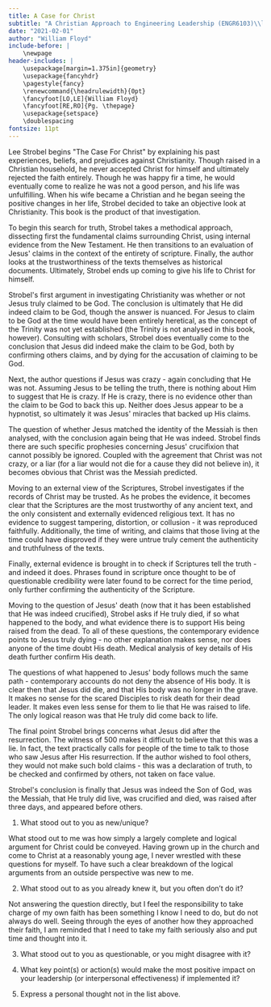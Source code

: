 ```yaml
---
title: A Case for Christ
subtitle: "A Christian Approach to Engineering Leadership (ENGR6103)\\linebreak Dr. Anson\\linebreak"
date: "2021-02-01"
author: "William Floyd"
include-before: |
    \newpage
header-includes: |
    \usepackage[margin=1.375in]{geometry}
    \usepackage{fancyhdr}
    \pagestyle{fancy}
    \renewcommand{\headrulewidth}{0pt}
    \fancyfoot[LO,LE]{William Floyd}
    \fancyfoot[RE,RO]{Pg. \thepage}
    \usepackage{setspace}
    \doublespacing
fontsize: 11pt
---
```


Lee Strobel begins "The Case For Christ" by explaining his past experiences, beliefs, and prejudices against Christianity.
Though raised in a Christian household, he never accepted Christ for himself and ultimately rejected the faith entirely.
Though he was happy fir a time, he would eventually come to realize he was not a good person, and his life was unfulfilling.
When his wife became a Christian and he began seeing the positive changes in her life, Strobel decided to take an objective look at Christianity.
This book is the product of that investigation.

To begin this search for truth, Strobel takes a methodical approach, dissecting first the fundamental claims surrounding Christ, using internal evidence from the New Testament.
He then transitions to an evaluation of Jesus' claims in the context of the entirety of scripture.
Finally, the author looks at the trustworthiness of the texts themselves as historical documents.
Ultimately, Strobel ends up coming to give his life to Christ for himself.

Strobel's first argument in investigating Christianity was whether or not Jesus truly claimed to be God.
The conclusion is ultimately that He did indeed claim to be God, though the answer is nuanced.
For Jesus to claim to be God at the time would have been entirely heretical, as the concept of the Trinity was not yet established (the Trinity is not analysed in this book, however).
Consulting with scholars, Strobel does eventually come to the conclusion that Jesus did indeed make the claim to be God, both by confirming others claims, and by dying for the accusation of claiming to be God.

Next, the author questions if Jesus was crazy - again concluding that He was not.
Assuming Jesus to be telling the truth, there is nothing about Him to suggest that He is crazy.
If He is crazy, there is no evidence other than the claim to be God to back this up.
Neither does Jesus appear to be a hypnotist, so ultimately it was Jesus' miracles that backed up His claims.

The question of whether Jesus matched the identity of the Messiah is then analysed, with the conclusion again being that He was indeed.
Strobel finds there are such specific prophesies concerning Jesus' crucifixion that cannot possibly be ignored.
Coupled with the agreement that Christ was not crazy, or a liar (for a liar would not die for a cause they did not believe in), it becomes obvious that Christ was the Messiah predicted.

Moving to an external view of the Scriptures, Strobel investigates if the records of Christ may be trusted.
As he probes the evidence, it becomes clear that the Scriptures are the most trustworthy of any ancient text, and the only consistent and externally evidenced religious text.
It has no evidence to suggest tampering, distortion, or collusion - it was reproduced faithfully.
Additionally, the time of writing, and claims that those living at the time could have disproved if they were untrue truly cement the authenticity and truthfulness of the texts.

Finally, external evidence is brought in to check if Scriptures tell the truth - and indeed it does.
Phrases found in scripture once thought to be of questionable credibility were later found to be correct for the time period, only further confirming the authenticity of the Scripture.

Moving to the question of Jesus' death (now that it has been established that He was indeed crucified), Strobel asks if He truly died, if so what happened to the body, and what evidence there is to support His being raised from the dead.
To all of these questions, the contemporary evidence points to Jesus truly dying - no other explanation makes sense, nor does anyone of the time doubt His death.
Medical analysis of key details of His death further confirm His death.

The questions of what happened to Jesus' body follows much the same path - contemporary accounts do not deny the absence of His body.
It is clear then that Jesus did die, and that His body was no longer in the grave.
It makes no sense for the scared Disciples to risk death for their dead leader.
It makes even less sense for them to lie that He was raised to life.
The only logical reason was that He truly did come back to life.

The final point Strobel brings concerns what Jesus did after the resurrection.
The witness of 500 makes it difficult to believe that this was a lie.
In fact, the text practically calls for people of the time to talk to those who saw Jesus after His resurrection.
If the author wished to fool others, they would not make such bold claims - this was a declaration of truth, to be checked and confirmed by others, not taken on face value.

Strobel's conclusion is finally that Jesus was indeed the Son of God, was the Messiah, that He truly did live, was crucified and died, was raised after three days, and appeared before others.

<!--

3 pages, 11 pt font, double spaced. No personal pronouns except for question responses.

Discussion of Main Points (2 to 2.5 pages)

Questions: (Personal pronouns appropriate here (0.5 to 1 pages)

1. What stood out to you as new/unique?
2. What stood out to as you already knew it, but you often don’t do it?
3. What stood out to you as questionable, or you might disagree with it?
4. What key point(s) or action(s) would make the most positive impact on your leadership (or interpersonal effectiveness) if implemented it?
5. Express a personal thought not in the list above.

-->

1. What stood out to you as new/unique?

What stood out to me was how simply a largely complete and logical argument for Christ could be conveyed.
Having grown up in the church and come to Christ at a reasonably young age, I never wrestled with these questions for myself.
To have such a clear breakdown of the logical arguments from an outside perspective was new to me.

2. What stood out to as you already knew it, but you often don’t do it?

Not answering the question directly, but I feel the responsibility to take charge of my own faith has been something I know I need to do, but do not always do well.
Seeing through the eyes of another how they approached their faith, I am reminded that I need to take my faith seriously also and put time and thought into it. 

3. What stood out to you as questionable, or you might disagree with it?



4. What key point(s) or action(s) would make the most positive impact on your leadership (or interpersonal effectiveness) if implemented it?



5. Express a personal thought not in the list above.


